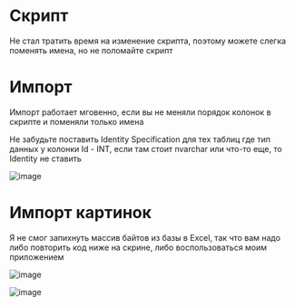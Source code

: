 # Скрипт

Не стал тратить время на изменение скрипта, поэтому можете слегка поменять имена, но не поломайте скрипт

# Импорт

Импорт работает мговенно, если вы не меняли порядок колонок в скрипте и поменяли только имена

Не забудьте поставить Identity Specification для тех таблиц где тип данных у колонки Id - INT, если там стоит nvarchar или что-то еще, то Identity не ставить

![image](https://user-images.githubusercontent.com/60586479/113071514-8de74800-91cd-11eb-9cfb-32836f049ecc.png)

# Импорт картинок

Я не смог запихнуть массив байтов из базы в Excel, так что вам надо либо повторить код ниже на скрине, либо воспользоваться моим приложением

![image](https://user-images.githubusercontent.com/60586479/113071845-490fe100-91ce-11eb-87e7-1a625f11177b.png)

![image](https://user-images.githubusercontent.com/60586479/113071832-40b7a600-91ce-11eb-94bb-5178488185e9.png)
